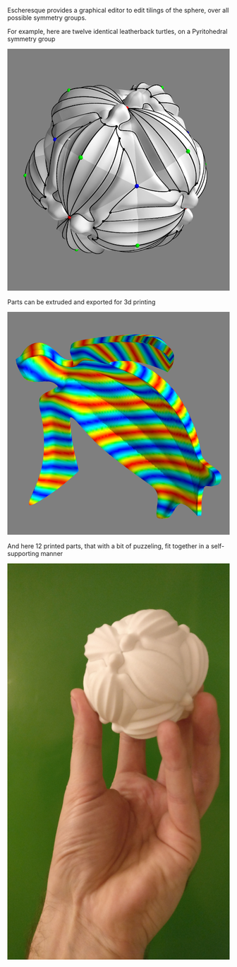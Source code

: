 
Escheresque provides a graphical editor to edit tilings of the sphere, over all possible symmetry groups.

For example, here are twelve identical leatherback turtles, on a Pyritohedral symmetry group

![Turtles](data/turtles.png)

Parts can be extruded and exported for 3d printing

![Turtle](data/turtle.png)

And here 12 printed parts, that with a bit of puzzeling, fit together in a self-supporting manner

![Printed](data/printed.jpg)
